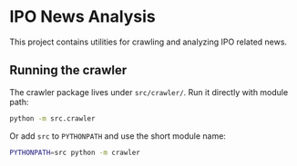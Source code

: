 # IPO News Analysis

This project contains utilities for crawling and analyzing IPO related news.

## Running the crawler

The crawler package lives under `src/crawler/`. Run it directly with module path:

```bash
python -m src.crawler
```

Or add `src` to `PYTHONPATH` and use the short module name:

```bash
PYTHONPATH=src python -m crawler